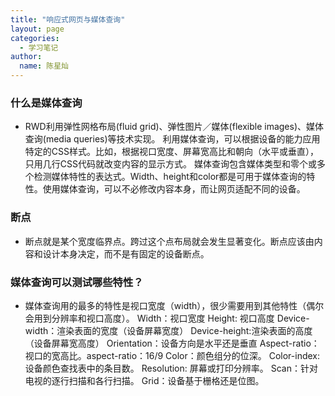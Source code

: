```yaml
---
title: "响应式网页与媒体查询"
layout: page
categories: 
  - 学习笔记
author: 
  name: 陈星灿
---
```


### 什么是媒体查询
* RWD利用弹性网格布局(fluid grid)、弹性图片／媒体(flexible images)、媒体查询(media queries)等技术实现。
利用媒体查询，可以根据设备的能力应用特定的CSS样式。比如，根据视口宽度、屏幕宽高比和朝向（水平或垂直），只用几行CSS代码就改变内容的显示方式。
媒体查询包含媒体类型和零个或多个检测媒体特性的表达式。Width、height和color都是可用于媒体查询的特性。使用媒体查询，可以不必修改内容本身，而让网页适配不同的设备。

### 断点
* 断点就是某个宽度临界点。跨过这个点布局就会发生显著变化。断点应该由内容和设计本身决定，而不是有固定的设备断点。
### 媒体查询可以测试哪些特性？
* 媒体查询用的最多的特性是视口宽度（width），很少需要用到其他特性（偶尔会用到分辨率和视口高度）。
Width：视口宽度
Height: 视口高度
Device-width：渲染表面的宽度（设备屏幕宽度）
Device-height:渲染表面的高度（设备屏幕宽高度）
Orientation：设备方向是水平还是垂直
Aspect-ratio：视口的宽高比。aspect-ratio：16/9
Color：颜色组分的位深。
Color-index: 设备颜色查找表中的条目数。
Resolution: 屏幕或打印分辨率。
Scan：针对电视的逐行扫描和各行扫描。
Grid：设备基于栅格还是位图。 